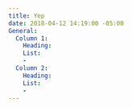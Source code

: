 ```yaml
---
title: Yep
date: 2018-04-12 14:19:00 -05:00
General:
  Column 1:
    Heading: 
    List:
    - 
  Column 2:
    Heading: 
    List:
    - 
---
```


